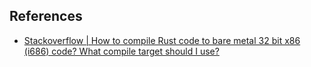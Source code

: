 ## References

* [Stackoverflow | How to compile Rust code to bare metal 32 bit x86 (i686) code? What compile target should I use?](https://stackoverflow.com/a/67902310/14081966)
